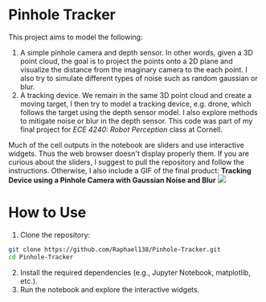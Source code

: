 # Pinhole Tracker
This project aims to model the following:
1. A simple pinhole camera and depth sensor. In other words, given a 3D point cloud, the goal is to project the points onto a 2D plane and visualize the distance from the imaginary camera to the each point. I also try to simulate different types of noise such as random gaussian or blur.
2. A tracking device. We remain in the same 3D point cloud and create a moving target, I then try to model a tracking device, e.g. drone, which follows the target using the depth sensor model. I also explore methods to mitigate noise or blur in the depth sensor.
This code was part of my final project for *ECE 4240: Robot Perception* class at Cornell.

Much of the cell outputs in the notebook are sliders and use interactive widgets. Thus the web browser doesn't display properly them. If you are curious about the sliders, I suggest to pull the repository and follow the instructions. Otherwise, I also include a GIF of the final product:
**Tracking Device using a Pinhole Camera with Gaussian Noise and Blur**
![](https://github.com/Raphael138/Pinhole-Tracker/blob/main/tracking_blurry.gif)

# How to Use
1. Clone the repository:
```bash
git clone https://github.com/Raphael138/Pinhole-Tracker.git
cd Pinhole-Tracker
```
2. Install the required dependencies (e.g., Jupyter Notebook, matplotlib, etc.).
3. Run the notebook and explore the interactive widgets.